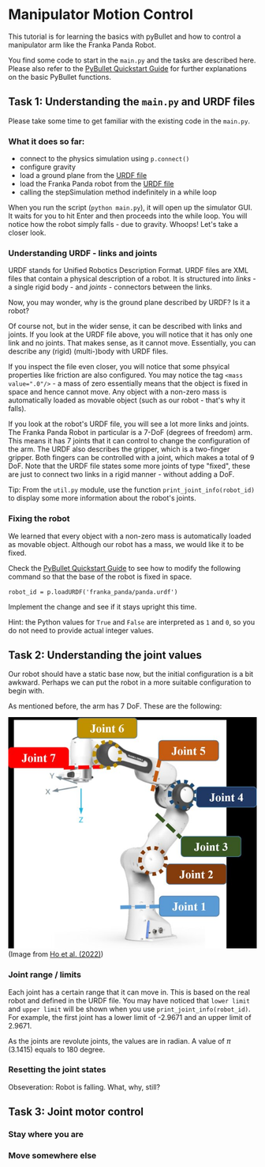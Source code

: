 # Manipulator Motion Control

This tutorial is for learning the basics with pyBullet and how to control a 
manipulator arm like the Franka Panda Robot.

You find some code to start in the `main.py` and the tasks are described here.
Please also refer to the [PyBullet Quickstart Guide](https://docs.google.com/document/d/10sXEhzFRSnvFcl3XxNGhnD4N2SedqwdAvK3dsihxVUA/)
for further explanations on the basic PyBullet functions.

## Task 1: Understanding the `main.py` and URDF files

Please take some time to get familiar with the existing code in the `main.py`.

### What it does so far:
- connect to the physics simulation using `p.connect()`
- configure gravity
- load a ground plane from the [URDF file](https://github.com/bulletphysics/bullet3/blob/39b8de74df93721add193e5b3d9ebee579faebf8/examples/pybullet/gym/pybullet_data/plane.urdf)
- load the Franka Panda robot from the [URDF file](https://github.com/bulletphysics/bullet3/blob/39b8de74df93721add193e5b3d9ebee579faebf8/examples/pybullet/gym/pybullet_data/franka_panda/panda.urdf)
- calling the stepSimulation method indefinitely in a while loop

When you run the script (`python main.py`), it will open up the simulator GUI.
It waits for you to hit Enter and then proceeds into the while loop.
You will notice how the robot simply falls - due to gravity. Whoops!
Let's take a closer look.

### Understanding URDF - links and joints

URDF stands for Unified Robotics Description Format.
URDF files are XML files that contain a physical description of a robot.
It is structured into *links* - a single rigid body - and *joints* - connectors
between the links.

Now, you may wonder, why is the ground plane described by URDF? Is it a robot?

Of course not, but in the wider sense, it can be described with links and joints.
If you look at the URDF file above, you will notice that it has only one link and 
no joints. That makes sense, as it cannot move.
Essentially, you can describe any (rigid) (multi-)body with URDF files.

If you inspect the file even closer, you will notice that some phsyical properties
like friction are also configured. You may notice the tag
`<mass value=".0"/>` - a mass of zero essentially means that the object is fixed in
space and hence cannot move. Any object with a non-zero mass is automatically loaded
as movable object (such as our robot - that's why it falls).

If you look at the robot's URDF file, you will see a lot more links and joints.
The Franka Panda Robot in particular is a 7-DoF (degrees of freedom) arm. 
This means it has 7 joints that it can control to change the configuration of
the arm. The URDF also describes the gripper, which is a two-finger gripper.
Both fingers can be controlled with a joint, which makes a total of 9 DoF.
Note that the URDF file states some more joints of type "fixed", these are 
just to connect two links in a rigid manner - without adding a DoF.

Tip: From the `util.py` module, use the function `print_joint_info(robot_id)` to
display some more information about the robot's joints.

### Fixing the robot

We learned that every object with a non-zero mass is automatically loaded as 
movable object.
Although our robot has a mass, we would like it to be fixed.

Check the [PyBullet Quickstart Guide](https://docs.google.com/document/d/10sXEhzFRSnvFcl3XxNGhnD4N2SedqwdAvK3dsihxVUA/)
to see how to modify the following command so that the base of the robot is fixed in space. 
```
robot_id = p.loadURDF('franka_panda/panda.urdf')
```

Implement the change and see if it stays upright this time.

Hint: the Python values for `True` and `False` are interpreted as `1` and `0`, so
you do not need to provide actual integer values.

## Task 2: Understanding the joint values

Our robot should have a static base now, but the initial configuration is a 
bit awkward.
Perhaps we can put the robot in a more suitable configuration to begin with.

As mentioned before, the arm has 7 DoF.
These are the following:

![Franka Panda](../assets/franka-7dof.jpg)
(Image from [Ho et al. (2022)](http://dx.doi.org/10.1109/ACCESS.2023.3234104))

### Joint range / limits

Each joint has a certain range that it can move in.
This is based on the real robot and defined in the URDF file.
You may have noticed that `lower limit` and
`upper limit` will be shown when you use `print_joint_info(robot_id)`.
For example, the first joint has a lower limit of -2.9671 and an upper limit of
2.9671.

As the joints are revolute joints, the values are in radian. 
A value of $\pi$ (3.1415) equals to 180 degree.  

### Resetting the joint states

Obseveration: Robot is falling. What, why, still?

## Task 3: Joint motor control

### Stay where you are


### Move somewhere else
